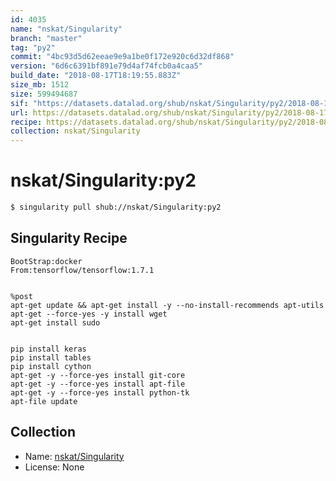 ```yaml
---
id: 4035
name: "nskat/Singularity"
branch: "master"
tag: "py2"
commit: "4bc93d5d62eeae9e9a1be0f172e920c6d32df868"
version: "6d6c6391bf891e79d4af74fcb0a4caa5"
build_date: "2018-08-17T18:19:55.883Z"
size_mb: 1512
size: 599494687
sif: "https://datasets.datalad.org/shub/nskat/Singularity/py2/2018-08-17-4bc93d5d-6d6c6391/6d6c6391bf891e79d4af74fcb0a4caa5.simg"
url: https://datasets.datalad.org/shub/nskat/Singularity/py2/2018-08-17-4bc93d5d-6d6c6391/
recipe: https://datasets.datalad.org/shub/nskat/Singularity/py2/2018-08-17-4bc93d5d-6d6c6391/Singularity
collection: nskat/Singularity
---
```


# nskat/Singularity:py2

```bash
$ singularity pull shub://nskat/Singularity:py2
```

## Singularity Recipe

```singularity
BootStrap:docker
From:tensorflow/tensorflow:1.7.1


%post
apt-get update && apt-get install -y --no-install-recommends apt-utils
apt-get --force-yes -y install wget
apt-get install sudo


pip install keras
pip install tables
pip install cython
apt-get -y --force-yes install git-core
apt-get -y --force-yes install apt-file 
apt-get -y --force-yes install python-tk
apt-file update
```

## Collection

 - Name: [nskat/Singularity](https://github.com/nskat/Singularity)
 - License: None

